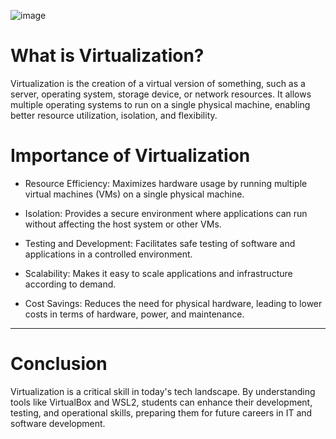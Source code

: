 ![image](https://github.com/user-attachments/assets/66c92d6b-6f2e-40ec-abe2-29d58b6dbfac)

# What is Virtualization?
Virtualization is the creation of a virtual version of something, such as a server, operating system, storage device, or network resources. It allows multiple operating systems to run on a single physical machine, enabling better resource utilization, isolation, and flexibility.

# Importance of Virtualization

* Resource Efficiency: Maximizes hardware usage by running multiple virtual machines (VMs) on a single physical machine.

* Isolation: Provides a secure environment where applications can run without affecting the host system or other VMs.

* Testing and Development: Facilitates safe testing of software and applications in a controlled environment.

* Scalability: Makes it easy to scale applications and infrastructure according to demand.

* Cost Savings: Reduces the need for physical hardware, leading to lower costs in terms of hardware, power, and maintenance.

***

# Conclusion
Virtualization is a critical skill in today's tech landscape. By understanding tools like VirtualBox and WSL2, students can enhance their development, testing, and operational skills, preparing them for future careers in IT and software development.
